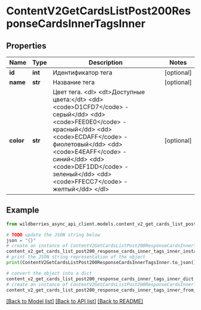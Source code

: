 # ContentV2GetCardsListPost200ResponseCardsInnerTagsInner


## Properties

Name | Type | Description | Notes
------------ | ------------- | ------------- | -------------
**id** | **int** | Идентификатор тега | [optional] 
**name** | **str** | Название тега | [optional] 
**color** | **str** | Цвет тега. &lt;dl&gt; &lt;dt&gt;Доступные цвета:&lt;/dt&gt; &lt;dd&gt;&lt;code&gt;D1CFD7&lt;/code&gt; - серый&lt;/dd&gt; &lt;dd&gt;&lt;code&gt;FEE0E0&lt;/code&gt; - красный&lt;/dd&gt; &lt;dd&gt;&lt;code&gt;ECDAFF&lt;/code&gt; - фиолетовый&lt;/dd&gt; &lt;dd&gt;&lt;code&gt;E4EAFF&lt;/code&gt; - синий&lt;/dd&gt; &lt;dd&gt;&lt;code&gt;DEF1DD&lt;/code&gt; - зеленый&lt;/dd&gt; &lt;dd&gt;&lt;code&gt;FFECC7&lt;/code&gt; - желтый&lt;/dd&gt; &lt;/dl&gt;          | [optional] 

## Example

```python
from wildberries_async_api_client.models.content_v2_get_cards_list_post200_response_cards_inner_tags_inner import ContentV2GetCardsListPost200ResponseCardsInnerTagsInner

# TODO update the JSON string below
json = "{}"
# create an instance of ContentV2GetCardsListPost200ResponseCardsInnerTagsInner from a JSON string
content_v2_get_cards_list_post200_response_cards_inner_tags_inner_instance = ContentV2GetCardsListPost200ResponseCardsInnerTagsInner.from_json(json)
# print the JSON string representation of the object
print(ContentV2GetCardsListPost200ResponseCardsInnerTagsInner.to_json())

# convert the object into a dict
content_v2_get_cards_list_post200_response_cards_inner_tags_inner_dict = content_v2_get_cards_list_post200_response_cards_inner_tags_inner_instance.to_dict()
# create an instance of ContentV2GetCardsListPost200ResponseCardsInnerTagsInner from a dict
content_v2_get_cards_list_post200_response_cards_inner_tags_inner_from_dict = ContentV2GetCardsListPost200ResponseCardsInnerTagsInner.from_dict(content_v2_get_cards_list_post200_response_cards_inner_tags_inner_dict)
```
[[Back to Model list]](../README.md#documentation-for-models) [[Back to API list]](../README.md#documentation-for-api-endpoints) [[Back to README]](../README.md)


